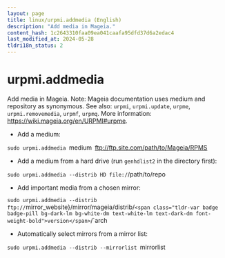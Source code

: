 ```yaml
---
layout: page
title: linux/urpmi.addmedia (English)
description: "Add media in Mageia."
content_hash: 1c2643310faa09ea041caafa95dfd37d6a2edac4
last_modified_at: 2024-05-28
tldri18n_status: 2
---
```

# urpmi.addmedia

Add media in Mageia.
Note: Mageia documentation uses medium and repository as synonymous.
See also: `urpmi`, `urpmi.update`, `urpme`, `urpmi.removemedia`, `urpmf`, `urpmq`.
More information: <https://wiki.mageia.org/en/URPMI#urpme>.

- Add a medium:

`sudo urpmi.addmedia `<span class="tldr-var badge badge-pill bg-dark-lm bg-white-dm text-white-lm text-dark-dm font-weight-bold">medium</span>` `<span class="tldr-var badge badge-pill bg-dark-lm bg-white-dm text-white-lm text-dark-dm font-weight-bold">ftp://ftp.site.com/path/to/Mageia/RPMS</span>

- Add a medium from a hard drive (run `genhdlist2` in the directory first):

`sudo urpmi.addmedia --distrib HD file:/`<span class="tldr-var badge badge-pill bg-dark-lm bg-white-dm text-white-lm text-dark-dm font-weight-bold">/path/to/repo</span>

- Add important media from a chosen mirror:

`sudo urpmi.addmedia --distrib ftp://`<span class="tldr-var badge badge-pill bg-dark-lm bg-white-dm text-white-lm text-dark-dm font-weight-bold">mirror_website}/mirror/mageia/distrib/`<span class="tldr-var badge badge-pill bg-dark-lm bg-white-dm text-white-lm text-dark-dm font-weight-bold">version</span>`/`<span class="tldr-var badge badge-pill bg-dark-lm bg-white-dm text-white-lm text-dark-dm font-weight-bold">arch</span>

- Automatically select mirrors from a mirror list:

`sudo urpmi.addmedia --distrib --mirrorlist `<span class="tldr-var badge badge-pill bg-dark-lm bg-white-dm text-white-lm text-dark-dm font-weight-bold">mirrorlist</span>
